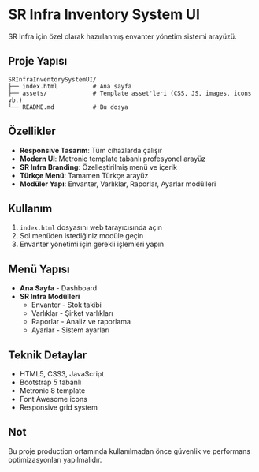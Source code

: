 # SR Infra Inventory System UI

SR Infra için özel olarak hazırlanmış envanter yönetim sistemi arayüzü.

## Proje Yapısı

```
SRInfraInventorySystemUI/
├── index.html          # Ana sayfa
├── assets/             # Template asset'leri (CSS, JS, images, icons vb.)
└── README.md           # Bu dosya
```

## Özellikler

- **Responsive Tasarım**: Tüm cihazlarda çalışır
- **Modern UI**: Metronic template tabanlı profesyonel arayüz
- **SR Infra Branding**: Özelleştirilmiş menü ve içerik
- **Türkçe Menü**: Tamamen Türkçe arayüz
- **Modüler Yapı**: Envanter, Varlıklar, Raporlar, Ayarlar modülleri

## Kullanım

1. `index.html` dosyasını web tarayıcısında açın
2. Sol menüden istediğiniz modüle geçin
3. Envanter yönetimi için gerekli işlemleri yapın

## Menü Yapısı

- **Ana Sayfa** - Dashboard
- **SR Infra Modülleri**
  - Envanter - Stok takibi
  - Varlıklar - Şirket varlıkları
  - Raporlar - Analiz ve raporlama
  - Ayarlar - Sistem ayarları

## Teknik Detaylar

- HTML5, CSS3, JavaScript
- Bootstrap 5 tabanlı
- Metronic 8 template
- Font Awesome icons
- Responsive grid system

## Not

Bu proje production ortamında kullanılmadan önce güvenlik ve performans optimizasyonları yapılmalıdır. 